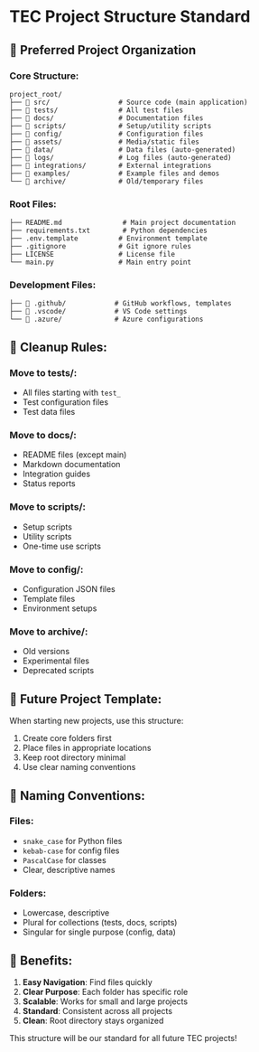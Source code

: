 # TEC Project Structure Standard

## 🎯 Preferred Project Organization

### Core Structure:
```
project_root/
├── 📁 src/                 # Source code (main application)
├── 📁 tests/               # All test files
├── 📁 docs/                # Documentation files
├── 📁 scripts/             # Setup/utility scripts
├── 📁 config/              # Configuration files
├── 📁 assets/              # Media/static files
├── 📁 data/                # Data files (auto-generated)
├── 📁 logs/                # Log files (auto-generated)
├── 📁 integrations/        # External integrations
├── 📁 examples/            # Example files and demos
└── 📁 archive/             # Old/temporary files
```

### Root Files:
```
├── README.md               # Main project documentation
├── requirements.txt        # Python dependencies
├── .env.template          # Environment template
├── .gitignore             # Git ignore rules
├── LICENSE                # License file
└── main.py                # Main entry point
```

### Development Files:
```
├── 📁 .github/            # GitHub workflows, templates
├── 📁 .vscode/            # VS Code settings
└── 📁 .azure/             # Azure configurations
```

## 🧹 Cleanup Rules:

### Move to tests/:
- All files starting with `test_`
- Test configuration files
- Test data files

### Move to docs/:
- README files (except main)
- Markdown documentation
- Integration guides
- Status reports

### Move to scripts/:
- Setup scripts
- Utility scripts
- One-time use scripts

### Move to config/:
- Configuration JSON files
- Template files
- Environment setups

### Move to archive/:
- Old versions
- Experimental files
- Deprecated scripts

## 🎨 Future Project Template:

When starting new projects, use this structure:
1. Create core folders first
2. Place files in appropriate locations
3. Keep root directory minimal
4. Use clear naming conventions

## 📝 Naming Conventions:

### Files:
- `snake_case` for Python files
- `kebab-case` for config files
- `PascalCase` for classes
- Clear, descriptive names

### Folders:
- Lowercase, descriptive
- Plural for collections (tests, docs, scripts)
- Singular for single purpose (config, data)

## 🚀 Benefits:

1. **Easy Navigation**: Find files quickly
2. **Clear Purpose**: Each folder has specific role
3. **Scalable**: Works for small and large projects
4. **Standard**: Consistent across all projects
5. **Clean**: Root directory stays organized

This structure will be our standard for all future TEC projects!
